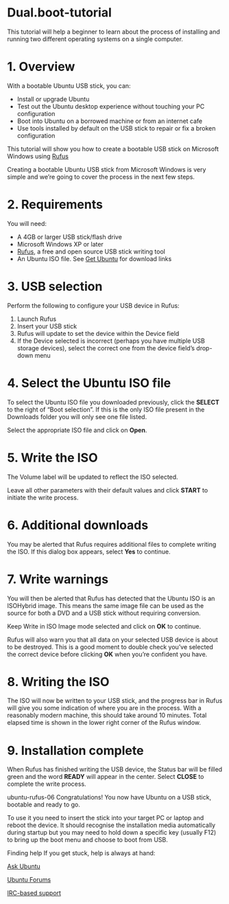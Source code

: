# Dual.boot-tutorial
This tutorial will help a beginner to learn about the process of installing and running two different operating systems on a single computer.
# 1. Overview
With a bootable Ubuntu USB stick, you can:

- Install or upgrade Ubuntu
- Test out the Ubuntu desktop experience without touching your PC configuration
- Boot into Ubuntu on a borrowed machine or from an internet cafe
- Use tools installed by default on the USB stick to repair or fix a broken configuration
  
This tutorial will show you how to create a bootable USB stick on Microsoft Windows using [Rufus](https://rufus.ie/en/)

Creating a bootable Ubuntu USB stick from Microsoft Windows is very simple and we’re going to cover the process in the next few steps.

# 2. Requirements
You will need:

- A 4GB or larger USB stick/flash drive
- Microsoft Windows XP or later
- [Rufus](https://rufus.ie/en/), a free and open source USB stick writing tool
- An Ubuntu ISO file. See [Get Ubuntu](https://ubuntu.com/download?_ga=2.250028994.53089604.1724431189-1971125994.1724431189) for download links

# 3. USB selection
Perform the following to configure your USB device in Rufus:

1. Launch Rufus
2. Insert your USB stick
3.  Rufus will update to set the device within the Device field
4. If the Device selected is incorrect (perhaps you have multiple USB storage devices), select the correct one from the device field’s drop-down menu

# 4. Select the Ubuntu ISO file
To select the Ubuntu ISO file you downloaded previously, click the **SELECT** to the right of “Boot selection”. If this is the only ISO file present in the Downloads folder you will only see one file listed.

Select the appropriate ISO file and click on **Open**.

# 5. Write the ISO
The Volume label will be updated to reflect the ISO selected.

Leave all other parameters with their default values and click **START** to initiate the write process.

# 6. Additional downloads
You may be alerted that Rufus requires additional files to complete writing the ISO. If this dialog box appears, select **Yes** to continue.


# 7. Write warnings
You will then be alerted that Rufus has detected that the Ubuntu ISO is an ISOHybrid image. This means the same image file can be used as the source for both a DVD and a USB stick without requiring conversion.

Keep Write in ISO Image mode selected and click on **OK** to continue.


Rufus will also warn you that all data on your selected USB device is about to be destroyed. This is a good moment to double check you’ve selected the correct device before clicking **OK** when you’re confident you have.


# 8. Writing the ISO
The ISO will now be written to your USB stick, and the progress bar in Rufus will give you some indication of where you are in the process. With a reasonably modern machine, this should take around 10 minutes. Total elapsed time is shown in the lower right corner of the Rufus window.


# 9. Installation complete
When Rufus has finished writing the USB device, the Status bar will be filled green and the word **READY** will appear in the center. Select **CLOSE** to complete the write process.

ubuntu-rufus-06
Congratulations! You now have Ubuntu on a USB stick, bootable and ready to go.

To use it you need to insert the stick into your target PC or laptop and reboot the device. It should recognise the installation media automatically during startup but you may need to hold down a specific key (usually F12) to bring up the boot menu and choose to boot from USB.


Finding help
If you get stuck, help is always at hand:

[Ask Ubuntu](https://askubuntu.com/?_ga=2.216024786.53089604.1724431189-1971125994.1724431189) 

[Ubuntu Forums](https://ubuntuforums.org/)

[IRC-based support](https://wiki.ubuntu.com/IRC/ChannelList?_ga=2.139997047.53089604.1724431189-1971125994.1724431189)


